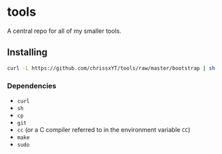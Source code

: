 # tools

A central repo for all of my smaller tools.

## Installing

```sh
curl -L https://github.com/chrissxYT/tools/raw/master/bootstrap | sh
```

### Dependencies

- `curl`
- `sh`
- `cp`
- `git`
- `cc` (or a C compiler referred to in the environment variable `CC`)
- `make`
- `sudo`
